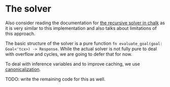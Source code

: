 # The solver

Also consider reading the documentation for [the recursive solver in chalk][chalk]
as it is very similar to this implementation and also talks about limitations of this
approach.

[chalk]: https://rust-lang.github.io/chalk/book/recursive.html

The basic structure of the solver is a pure function
`fn evaluate_goal(goal: Goal<'tcx>) -> Response`.
While the actual solver is not fully pure to deal with overflow and cycles, we are
going to defer that for now.

To deal with inference variables and to improve caching, we use
[canonicalization](./canonicalization.md).

TODO: write the remaining code for this as well.
